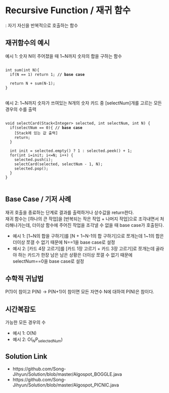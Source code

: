 # Recursive Function / 재귀 함수
: 자기 자신을 반복적으로 호출하는 함수


## 재귀함수의 예시
예시 1: 숫자 N이 주어졌을 때 1~N까지 숫자의 합을 구하는 함수
<pre>
<code>
int sum(int N){
  if(N == 1) return 1; <strong>// base case</strong>
  
  return N + sum(N-1);
}
</code>
</pre>

예시 2: 1~N까지 숫자가 쓰여있는 N개의 숫자 카드 중 [selectNum]개를 고르는 모든 경우의 수를 출력
<pre>
<code>
void selectCard(Stack&ltInteger&gt selected, int selectNum, int N) {
  if(selectNum == 0){ <strong>// base case</strong>
    [Stack에 있는 값 출력]
    return;
  }
  
  int init = selected.empty() ? 1 : selected.peek() + 1;
  for(int i=init; i<=N; i++) {
    selected.push(i);
    selectCard(selected, selectNum - 1, N);
    selected.pop();
  }
}
</code>
</pre>


## Base Case / 기저 사례
재귀 호출을 종료하는 단계로 결과를 출력하거나 상수값을 return한다.<br>
재귀 함수는 [하나의 큰 작업]을 [반복되는 작은 작업 + 나머지 작업]으로 조각내면서 처리해나가는데, 더이상 함수에 주어진 작업을 조각낼 수 없을 때 base case가 호출된다.
<ul>
  <li>예시 1: [1~N의 합을 구하기]를 [N + 1~N-1의 합 구하기]으로 쪼개는데 1~1의 합은 더이상 쪼갤 수 없기 때문에 N==1을 base case로 설정</li>
  <li>예시 2: [카드 4장 고르기]를 [카드 1장 고르기 + 카드 3장 고르기]로 쪼개는데 골라야 하는 카드가 한장 남은 남은 상황은 더이상 쪼갤 수 없기 때문에 selectNum==0을 base case로 설정</li>
</ul>


## 수학적 귀납법
P(1)이 참이고 P(N) -> P(N+1)이 참이면 모든 자연수 N에 대하여 P(N)은 참이다.


## 시간복잡도
가능한 모든 경우의 수
<ul>
  <li>예시 1: O(N)</li>
  <li>예시 2: O(<sub>N</sub>P<sub>selectedNum</sub>)</li>
</ul>


## Solution Link
<ul>
  <li>https://github.com/Song-Jihyun/Solution/blob/master/Algospot_BOGGLE.java</li>
  <li>https://github.com/Song-Jihyun/Solution/blob/master/Algospot_PICNIC.java</li>
</ul>
